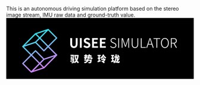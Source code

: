 This is an autonomous driving simulation platform based on the stereo image stream, IMU raw data and ground-truth value.
![Logo](doc/logo.png)

